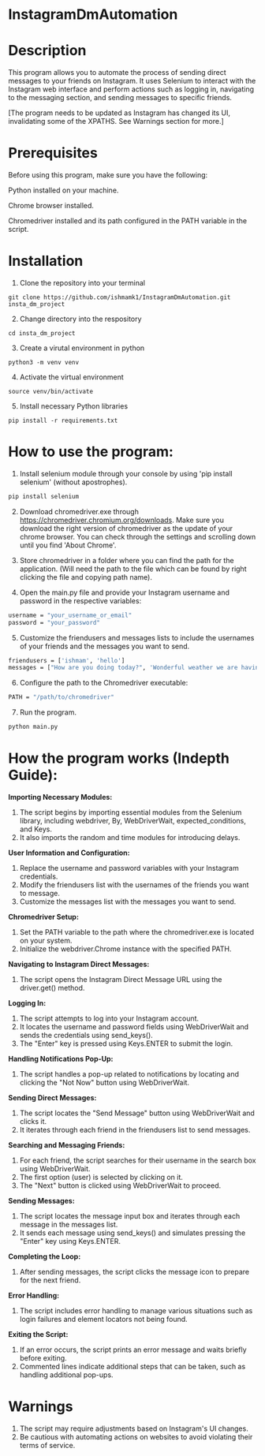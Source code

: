 # InstagramDmAutomation

# Description

This program allows you to automate the process of sending direct messages to your friends on Instagram. It uses Selenium to interact with the Instagram web interface and perform actions such as
logging in, navigating to the messaging section, and sending messages to specific friends.

[The program needs to be updated as Instagram has changed its UI, invalidating some of the XPATHS. See Warnings section for more.]

# Prerequisites

Before using this program, make sure you have the following:

Python installed on your machine.

Chrome browser installed.

Chromedriver installed and its path configured in the PATH variable in the script.

# Installation

1. Clone the repository into your terminal

```
git clone https://github.com/ishmamk1/InstagramDmAutomation.git insta_dm_project
```

2. Change directory into the respository

```
cd insta_dm_project
```

3. Create a virutal environment in python

```
python3 -m venv venv
```

4. Activate the virtual environment

```
source venv/bin/activate
```

5. Install necessary Python libraries

```
pip install -r requirements.txt
```

# How to use the program:

1. Install selenium module through your console by using 'pip install selenium' (without apostrophes).

```bash
pip install selenium
```

2. Download chromedriver.exe through https://chromedriver.chromium.org/downloads. Make sure you download the right version of chromedriver as the update of your chrome browser. You can check through
   the settings and scrolling down until you find 'About Chrome'.

3. Store chromedriver in a folder where you can find the path for the application. (Will need the path to the file which can be found by right clicking the file and copying path name).

4. Open the main.py file and provide your Instagram username and password in the respective variables:

```bash
username = "your_username_or_email"
password = "your_password"
```

5. Customize the friendusers and messages lists to include the usernames of your friends and the messages you want to send.

```bash
friendusers = ['ishmam', 'hello']
messages = ["How are you doing today?", 'Wonderful weather we are having!']
```

6. Configure the path to the Chromedriver executable:

```bash
PATH = "/path/to/chromedriver"
```

7. Run the program.

```bash
python main.py
```

# How the program works (Indepth Guide):

**Importing Necessary Modules:**

1. The script begins by importing essential modules from the Selenium library, including webdriver, By, WebDriverWait, expected_conditions, and Keys.
2. It also imports the random and time modules for introducing delays.

**User Information and Configuration:**

1. Replace the username and password variables with your Instagram credentials.
2. Modify the friendusers list with the usernames of the friends you want to message.
3. Customize the messages list with the messages you want to send.

**Chromedriver Setup:**

1. Set the PATH variable to the path where the chromedriver.exe is located on your system.
2. Initialize the webdriver.Chrome instance with the specified PATH.

**Navigating to Instagram Direct Messages:**

1. The script opens the Instagram Direct Message URL using the driver.get() method.

**Logging In:**

1. The script attempts to log into your Instagram account.
2. It locates the username and password fields using WebDriverWait and sends the credentials using send_keys().
3. The "Enter" key is pressed using Keys.ENTER to submit the login.

**Handling Notifications Pop-Up:**

1. The script handles a pop-up related to notifications by locating and clicking the "Not Now" button using WebDriverWait.

**Sending Direct Messages:**

1. The script locates the "Send Message" button using WebDriverWait and clicks it.
2. It iterates through each friend in the friendusers list to send messages.

**Searching and Messaging Friends:**

1. For each friend, the script searches for their username in the search box using WebDriverWait.
2. The first option (user) is selected by clicking on it.
3. The "Next" button is clicked using WebDriverWait to proceed.

**Sending Messages:**

1. The script locates the message input box and iterates through each message in the messages list.
2. It sends each message using send_keys() and simulates pressing the "Enter" key using Keys.ENTER.

**Completing the Loop:**

1. After sending messages, the script clicks the message icon to prepare for the next friend.

**Error Handling:**

1. The script includes error handling to manage various situations such as login failures and element locators not being found.

**Exiting the Script:**

1. If an error occurs, the script prints an error message and waits briefly before exiting.
2. Commented lines indicate additional steps that can be taken, such as handling additional pop-ups.

# Warnings

1. The script may require adjustments based on Instagram's UI changes.
2. Be cautious with automating actions on websites to avoid violating their terms of service.

